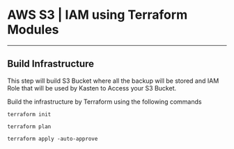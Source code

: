 # AWS S3 | IAM using Terraform Modules

---

## Build Infrastructure

This step will build S3 Bucket where all the backup will be stored and IAM Role that will be used by Kasten to Access your S3 Bucket.

Build the infrastructure by Terraform using the following commands

```
terraform init

terraform plan

terraform apply -auto-approve
```
